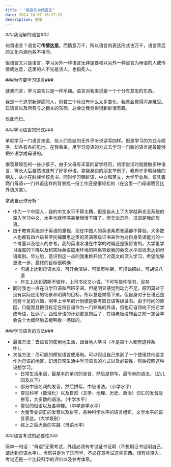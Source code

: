 ```yaml
---
title : "我喜欢自然语言"
date: 2014-10-07 16:27:31
description: 随笔
---
```


###我理解的语言###

何谓语言？语言可**传情达意**。而情意万千，所以语言的表达形式也万千，语言背后的文化内涵也各不相同。

但语言又只是语言，学习另外一种语言无非是要和以另外一种语言为母语的人或传情或达意，这里的人不光是活人，也指死人。

###为何要学习语言###

就我而言，学习语言只是一种乐趣。语言对我来说是一个十分有意思的东西。

我是一个追求新鲜感的人，倘若三个月没有什么太多变化，我就会觉得浑身难受。玩语言以及所有与之相关的东西，总会让我觉得很新鲜很有趣。

仅此而已。

###学习语言的形式###

单就学习一门语言来说，前人们总结的无外乎听说读写四样。但是学习的方式与顺序，却各有各的见地。在我看来，用学习母语的方式去学习一门新的语言是最能够把外语学成母语的。

很羡慕现在的一些小孩子，由于父母有丰富的留学经历，初学说话时就接触多种语言，等长大后自然也就有了好多母语。拿我身边的朋友举例子，我有许多朝鲜族的朋友，从小在鲜族学校念书，同时学习朝鲜语、中文和英文，大学毕业后，仅凭着两门母语+一门外语这样的背景找一份工作还是很轻松的（在这里一门母语明显比外语厉害）。

拿我自己作分析：

- 作为一个中国人，我的中文水平不算太糟，但是自从上了大学就再也没系统的深入学习中文，水平也就停滞甚至慢慢下降了。但无论怎样，汉语是我的母语。
- 由于教育系统对于英语的重视，现在中国人的英语素质普遍都不算低。大多数人也都有四六级甚至托福雅思之类的英语等级证书来作为对自身英语能力的一个考量以及他人的参考。我的英语水准在中学的时候还是很厉害的，大学里学习强度的下降以及和实际英语应用环境的隔离导致我的英文水平迟迟未达到母语级别。毕业后，意识到这一点的我重新开始了对英文的深入学习，希望能够更进一步。最终的目标很明确：
	- 沟通上达到母语水准，可开会演讲，可菜市吵架，可搭讪把妹，可胡说八道
	- 作文上达到清晰不做作，上可书论文小说，下可写信件情书，足矣
- 同时我也一直在自学日语和西班牙语。但是明显感觉到动力不足，原因莫过于没有实际应用的场景和明确的目标，所以总是懒惰下来。但自身对于日语还是抱有十足的兴趣，明年上半年的计划便是要考取日语等级证书。由于时间的原因，只能暂且把目标定在将日语作为一门熟练的外语，但也可自顶向下把它学成母语，扯远了。西班牙语的计划更是拖后了，在梅老板没转会之前一定会学会说个大概然后去板鸭看一场球的。

###学习语言的方法###

- 最佳方法：去语言的使用地生活，跟当地人学习（不是每个人都有这种条件）。
- 次佳方法：尽可能的模拟语言使用地。可以假设自己来到了一个使用其他语言作为母语的地区，幻想日常生活中学习语言的方式以及必要性，然后按照这种设想学习。
	- 日常生活用语，最基本的单词的发音，然后是拼写，最简单的语法。（幼儿园及以下）
	- 部分中级名词的发音，然后拼写，中级语法。（小学水平）
	- 常见科学（数理化）以及自然（文学、地理、历史、政治）词汇的发音及拼写，大多数的语法。（中学水平）
	- 常见的俗语以及各种梗。（中学退学水平）
	- 大量专业词汇的发音以及拼写，各种科学水平的语言组织，文学水平的语言表达。（大学级别）
	- 综上之后大量的实践（母语水平）

###语言考试的必要性###

简单一句话：“母语"无需考试，外语必须有考试证书证明（不想用证书证明自己，请达到母语水平）。当然只是为了玩而学，不必在意考试这些东西。想有些深入，考试还是一个比较科学的评价以及参考体系。
